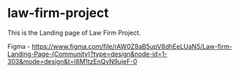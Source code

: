 # law-firm-project
This is the Landing page of Law Firm Project.

Figma - https://www.figma.com/file/rAW0Z8aB5upV8dhEeLUaN5/Law-firm-Landing-Page-(Community)?type=design&node-id=1-303&mode=design&t=I8M1tzEnQvN9ujeF-0
